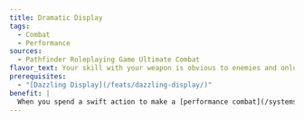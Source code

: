 ```yaml
---
title: Dramatic Display
tags:
  - Combat
  - Performance
sources:
  - Pathfinder Roleplaying Game Ultimate Combat
flavor_text: Your skill with your weapon is obvious to enemies and onlookers alike.
prerequisites:
  - "[Dazzling Display](/feats/dazzling-display/)"
benefit: |
  When you spend a swift action to make a [performance combat](/systems/performance-combat/) check, you exude an aura of awe-inspiring skill. You gain a +2 bonus on your performance check, and gain a +2 bonus on all attack rolls and combat maneuver checks until the end of your next turn.
---
```


